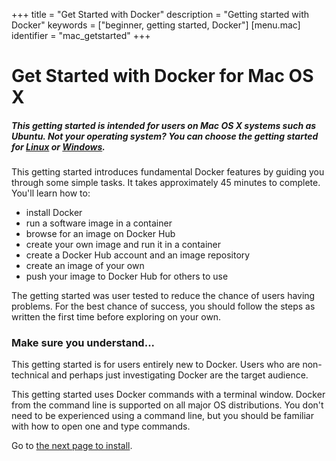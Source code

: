 +++
title = "Get Started with Docker"
description = "Getting started with Docker"
keywords = ["beginner, getting started, Docker"]
[menu.mac]
identifier = "mac_getstarted"
+++

# Get Started with Docker for Mac OS X

##### This getting started is intended for users on Mac OS X systems such as Ubuntu. Not your operating system? You can choose the getting started for [Linux](/linux/started) or [Windows](/windows/started).

This getting started introduces fundamental Docker features by guiding you
through some simple tasks. It takes approximately 45 minutes to complete. You'll
learn how to:

* install Docker
* run a software image in a container
* browse for an image on Docker Hub
* create your own image and run it in a container
* create a Docker Hub account and an image repository
* create an image of your own
* push your image to Docker Hub for others to use

The getting started was user tested to reduce the chance of users having problems. For the best chance of success, you should follow the steps as written the first time before exploring on your own.


### Make sure you understand...

This getting started is for users entirely new to Docker. Users who are non-technical and perhaps just investigating Docker are the target audience.

This getting started uses Docker commands with a terminal window. Docker from
the command line is supported on all major OS distributions. You don't need to
be experienced using a command line, but you should be familiar with how to open
one and type commands.

Go to [the next page to install](/mac/step_one).


	




		

	

	